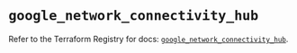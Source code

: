 # `google_network_connectivity_hub`

Refer to the Terraform Registry for docs: [`google_network_connectivity_hub`](https://registry.terraform.io/providers/hashicorp/google/5.45.2/docs/resources/network_connectivity_hub).
